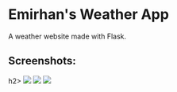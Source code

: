 # Emirhan's Weather App
A weather website made with Flask.
<h2>Screenshots:</h2>h2>
<img src="https://github.com/emirhantuygun/Emirhans_Weather_App/app_screenshots/ss1.png">
<img src="https://github.com/emirhantuygun/Emirhans_Weather_App/app_screenshots/ss2.png">
<img src="https://github.com/emirhantuygun/Emirhans_Weather_App/app_screenshots/ss3.png">
